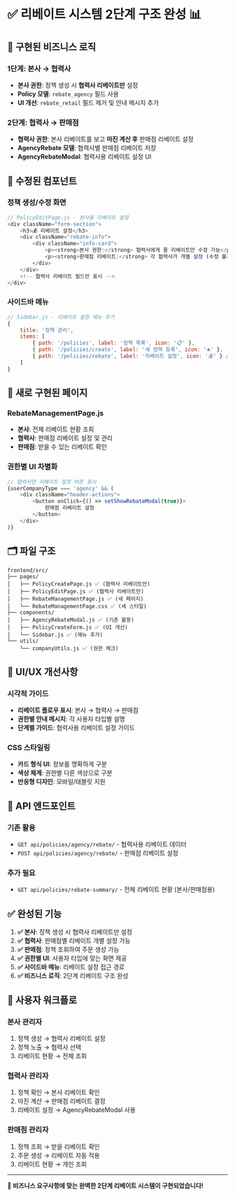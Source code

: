 # ✅ 리베이트 시스템 2단계 구조 완성 📊

## 🎯 **구현된 비즈니스 로직**

### **1단계: 본사 → 협력사**
- **본사 권한**: 정책 생성 시 **협력사 리베이트만** 설정
- **Policy 모델**: `rebate_agency` 필드 사용
- **UI 개선**: `rebate_retail` 필드 제거 및 안내 메시지 추가

### **2단계: 협력사 → 판매점**
- **협력사 권한**: 본사 리베이트를 보고 **마진 계산 후** 판매점 리베이트 설정
- **AgencyRebate 모델**: 협력사별 판매점 리베이트 저장
- **AgencyRebateModal**: 협력사용 리베이트 설정 UI

## 🔧 **수정된 컴포넌트**

### **정책 생성/수정 화면**
```javascript
// PolicyEditPage.js - 본사용 리베이트 설정
<div className="form-section">
    <h3>💰 리베이트 설정</h3>
    <div className="rebate-info">
        <div className="info-card">
            <p><strong>본사 권한:</strong> 협력사에게 줄 리베이트만 수정 가능</p>
            <p><strong>판매점 리베이트:</strong> 각 협력사가 개별 설정 (수정 불가)</p>
        </div>
    </div>
    <!-- 협력사 리베이트 필드만 표시 -->
</div>
```

### **사이드바 메뉴**
```javascript
// Sidebar.js - 리베이트 설정 메뉴 추가
{
    title: '정책 관리',
    items: [
        { path: '/policies', label: '정책 목록', icon: '📋' },
        { path: '/policies/create', label: '새 정책 등록', icon: '➕' },
        { path: '/policies/rebate', label: '리베이트 설정', icon: '💰' } // 새 메뉴
    ]
}
```

## 📱 **새로 구현된 페이지**

### **RebateManagementPage.js**
- **본사**: 전체 리베이트 현황 조회
- **협력사**: 판매점 리베이트 설정 및 관리
- **판매점**: 받을 수 있는 리베이트 확인

### **권한별 UI 차별화**
```javascript
// 협력사만 리베이트 설정 버튼 표시
{userCompanyType === 'agency' && (
    <div className="header-actions">
        <button onClick={() => setShowRebateModal(true)}>
            판매점 리베이트 설정
        </button>
    </div>
)}
```

## 🗂️ **파일 구조**

```
frontend/src/
├── pages/
│   ├── PolicyCreatePage.js ✅ (협력사 리베이트만)
│   ├── PolicyEditPage.js ✅ (협력사 리베이트만)  
│   ├── RebateManagementPage.js ✅ (새 페이지)
│   └── RebateManagementPage.css ✅ (새 스타일)
├── components/
│   ├── AgencyRebateModal.js ✅ (기존 활용)
│   ├── PolicyCreateForm.js ✅ (UI 개선)
│   └── Sidebar.js ✅ (메뉴 추가)
└── utils/
    └── companyUtils.js ✅ (권한 체크)
```

## 🎨 **UI/UX 개선사항**

### **시각적 가이드**
- **리베이트 플로우 표시**: 본사 → 협력사 → 판매점
- **권한별 안내 메시지**: 각 사용자 타입별 설명
- **단계별 가이드**: 협력사용 리베이트 설정 가이드

### **CSS 스타일링**
- **카드 형식 UI**: 정보를 명확하게 구분
- **색상 체계**: 권한별 다른 색상으로 구분
- **반응형 디자인**: 모바일/태블릿 지원

## 🔗 **API 엔드포인트**

### **기존 활용**
- `GET api/policies/agency/rebate/` - 협력사용 리베이트 데이터
- `POST api/policies/agency/rebate/` - 판매점 리베이트 설정

### **추가 필요**
- `GET api/policies/rebate-summary/` - 전체 리베이트 현황 (본사/판매점용)

## ✅ **완성된 기능**

1. **✅ 본사**: 정책 생성 시 협력사 리베이트만 설정
2. **✅ 협력사**: 판매점별 리베이트 개별 설정 가능
3. **✅ 판매점**: 정책 조회하여 주문 생성 가능
4. **✅ 권한별 UI**: 사용자 타입에 맞는 화면 제공
5. **✅ 사이드바 메뉴**: 리베이트 설정 접근 경로
6. **✅ 비즈니스 로직**: 2단계 리베이트 구조 완성

## 🚀 **사용자 워크플로**

### **본사 관리자**
1. 정책 생성 → 협력사 리베이트 설정
2. 정책 노출 → 협력사 선택
3. 리베이트 현황 → 전체 조회

### **협력사 관리자**  
1. 정책 확인 → 본사 리베이트 확인
2. 마진 계산 → 판매점 리베이트 결정
3. 리베이트 설정 → AgencyRebateModal 사용

### **판매점 관리자**
1. 정책 조회 → 받을 리베이트 확인
2. 주문 생성 → 리베이트 자동 적용
3. 리베이트 현황 → 개인 조회

---

**🎉 비즈니스 요구사항에 맞는 완벽한 2단계 리베이트 시스템이 구현되었습니다!**
